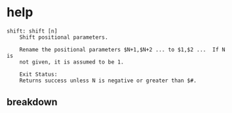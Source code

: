 



# help 

```
shift: shift [n]
    Shift positional parameters.
    
    Rename the positional parameters $N+1,$N+2 ... to $1,$2 ...  If N is
    not given, it is assumed to be 1.
    
    Exit Status:
    Returns success unless N is negative or greater than $#.
```



## breakdown

```

```